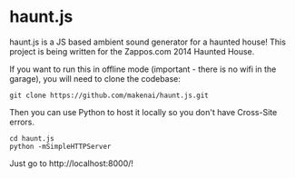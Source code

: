 # haunt.js

haunt.js is a JS based ambient sound generator for a haunted house! This project is being written for the Zappos.com 2014 Haunted House.

If you want to run this in offline mode (important - there is no wifi in the garage), you will need to clone the codebase:

	git clone https://github.com/makenai/haunt.js.git

Then you can use Python to host it locally so you don't have Cross-Site errors.

	cd haunt.js
	python -mSimpleHTTPServer

Just go to http://localhost:8000/!